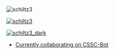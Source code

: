 <p align="left"> <img src="https://komarev.com/ghpvc/?username=schiltz3&label=Profile%20views&color=0e75b6&style=flat" alt="schiltz3" /> </p>

<p align="left"> <a href="https://github.com/ryo-ma/github-profile-trophy"><img src="https://github-profile-trophy.vercel.app/?username=schiltz3&theme=onedark&column=7" alt="schiltz3" /></a> </p>

<p align="left"><a href="https://github-readme-stats.vercel.app/api/top-langs?username=schiltz3&show_icons=true&locale=en&layout=compact&theme=github_dark"><img src="https://github-readme-stats.vercel.app/api/top-langs?username=schiltz3&show_icons=true&locale=en&layout=compact&theme=github_dark" alt="schiltz3_dark" a/></p>

* Currently collaborating on [CSSC-Bot](https://github.com/Antares-Network/CSSC-Bot)

<!--
**schiltz3/schiltz3** is a ✨ _special_ ✨ repository because its `README.md` (this file) appears on your GitHub profile.

Here are some ideas to get you started:

- 🔭 I’m currently working on ...
- 🌱 I’m currently learning ...
- 👯 I’m looking to collaborate on ...
- 🤔 I’m looking for help with ...
- 💬 Ask me about ...
- 📫 How to reach me: ...
- 😄 Pronouns: ...
- ⚡ Fun fact: ...
-->
